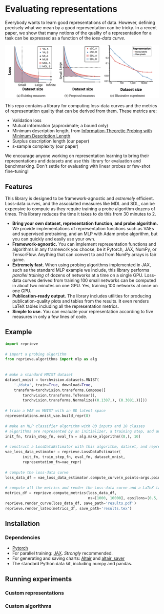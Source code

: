 # Evaluating representations

Everybody wants to learn good representations of data. However, defining precisely what we mean by a good representation can be tricky. In a recent paper, we show that many notions of the quality of a representation for a task can be expressed as a function of the _loss-data curve_.

![Figure 1, showing the loss-data curve.](assets/fig1.png)

This repo contains a library for computing loss-data curves and the metrics of representation quality that can be derived from them. These metrics are:

- Validation loss
- Mutual information (approximate; a bound only)
- Minimum description length, from [Information-Theoretic Probing with Minimum Description Length](https://arxiv.org/abs/2003.12298)
- Surplus description length (our paper)
- ε-sample complexity (our paper)

We encourage anyone working on representation learning to bring their representations and datasets and use this library for evaluation and benchmarking. Don't settle for evaluating with linear probes or few-shot fine-tuning!


## Features

This library is designed to be framework-agnostic and _extremely_ efficient. Loss-data curves, and the associated measures like MDL and SDL, can be expensive to compute as they require training a probe algorithm dozens of times. This library reduces the time it takes to do this from 30 minutes to 2.

- **Bring your own dataset, representation function, and probe algorithm.** We provide implementations of representation functions such as VAEs and supervised pretraining, and an MLP with Adam probe algorithm, but you can quickly and easily use your own.
- **Framework-agnostic.** You can implement representation functions and algorithms in any framework you choose, be it Pytorch, JAX, NumPy, or TensorFlow. Anything that can convert to and from NumPy arrays is fair game.
- **Extremely fast.** When using probing algorithms implemented in JAX, such as the standard MLP example we include, this library performs _parallel training_ of dozens of networks at a time on a single GPU. Loss-data curves derived from training 100 small networks can be computed in about two minutes on one GPU. Yes, training 100 networks at once on one GPU.
- **Publication-ready output.** The library includes utilities for producing publication-quality plots and tables from the results. It even renders LaTeX tables including all the representation metrics.
- **Simple to use.** You can evaluate your representation according to five measures in only a few lines of code.

## Example

```python
import reprieve

# import a probing algorithm
from reprieve.algorithms import mlp as alg


# make a standard MNIST dataset
dataset_mnist = torchvision.datasets.MNIST(
    './data', train=True, download=True,
    transform=torchvision.transforms.Compose([
        torchvision.transforms.ToTensor(),
        torchvision.transforms.Normalize((0.1307,), (0.3081,))]))

# train a VAE on MNIST with an 8D latent space
representations.mnist_vae.build_repr(8)

# make an MLP classifier algorithm with 8D inputs and 10 classes
# algorithms are represented by an initializer, a training step, and an eval step
init_fn, train_step_fn, eval_fn = alg.make_algorithm((8,), 10)

# construct a LossDataEstimator with this algorithm, dataset, and representation
vae_loss_data_estimator = reprieve.LossDataEstimator(
        init_fn, train_step_fn, eval_fn, dataset_mnist,
        representation_fn=vae_repr)

# compute the loss-data curve
loss_data_df = vae_loss_data_estimator.compute_curve(n_points=args.points)

# compute all the metrics and render the loss-data curve and a LaTeX table of results
metrics_df = reprieve.compute_metrics(loss_data_df,
                                      ns=[1000, 10000], epsilons=[0.5, 0.1])
reprieve.render_curve(loss_data_df, save_path='results.pdf')
reprieve.render_latex(metrics_df, save_path='results.tex')
```


## Installation

### Dependencies

- [Pytorch](https://pytorch.org/get-started/locally/)
- For parallel training: [JAX](https://github.com/google/jax#installation). _Strongly_ recommended.
- For generating and saving charts: [Altair](https://altair-viz.github.io/getting_started/installation.html) and [altair_saver](https://github.com/altair-viz/altair_saver/)
- The standard Python data kit, including numpy and pandas.


## Running experiments


### Custom representations


### Custom algorithms


##
